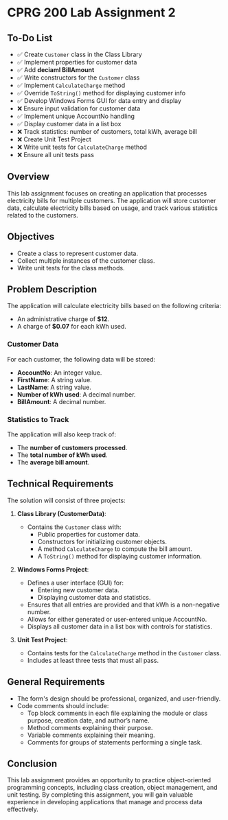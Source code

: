 # CPRG 200 Lab Assignment 2

## To-Do List
- ✅  Create `Customer` class in the Class Library
- ✅  Implement properties for customer data
- ✅  Add **deciaml BillAmount**
- ✅  Write constructors for the `Customer` class
- ✅  Implement `CalculateCharge` method
- ✅  Override `ToString()` method for displaying customer info
- ✅  Develop Windows Forms GUI for data entry and display
- ❌  Ensure input validation for customer data
- ✅  Implement unique AccountNo handling
- ✅  Display customer data in a list box
- ❌  Track statistics: number of customers, total kWh, average bill
- ❌  Create Unit Test Project
- ❌  Write unit tests for `CalculateCharge` method
- ❌  Ensure all unit tests pass

## Overview
This lab assignment focuses on creating an application that processes electricity bills for multiple customers. The application will store customer data, calculate electricity bills based on usage, and track various statistics related to the customers.

## Objectives
- Create a class to represent customer data.
- Collect multiple instances of the customer class.
- Write unit tests for the class methods.

## Problem Description
The application will calculate electricity bills based on the following criteria:
- An administrative charge of **$12**.
- A charge of **$0.07** for each kWh used.

### Customer Data
For each customer, the following data will be stored:
- **AccountNo**: An integer value.
- **FirstName**: A string value.
- **LastName**: A string value.
- **Number of kWh used**: A decimal number.
- **BillAmount**: A decimal number.

### Statistics to Track
The application will also keep track of:
- The **number of customers processed**.
- The **total number of kWh used**.
- The **average bill amount**.

## Technical Requirements
The solution will consist of three projects:

1. **Class Library (CustomerData)**:
   - Contains the `Customer` class with:
     - Public properties for customer data.
     - Constructors for initializing customer objects.
     - A method `CalculateCharge` to compute the bill amount.
     - A `ToString()` method for displaying customer information.

2. **Windows Forms Project**:
   - Defines a user interface (GUI) for:
     - Entering new customer data.
     - Displaying customer data and statistics.
   - Ensures that all entries are provided and that kWh is a non-negative number.
   - Allows for either generated or user-entered unique AccountNo.
   - Displays all customer data in a list box with controls for statistics.

3. **Unit Test Project**:
   - Contains tests for the `CalculateCharge` method in the `Customer` class.
   - Includes at least three tests that must all pass.

## General Requirements
- The form's design should be professional, organized, and user-friendly.
- Code comments should include:
  - Top block comments in each file explaining the module or class purpose, creation date, and author’s name.
  - Method comments explaining their purpose.
  - Variable comments explaining their meaning.
  - Comments for groups of statements performing a single task.

## Conclusion
This lab assignment provides an opportunity to practice object-oriented programming concepts, including class creation, object management, and unit testing. By completing this assignment, you will gain valuable experience in developing applications that manage and process data effectively.
